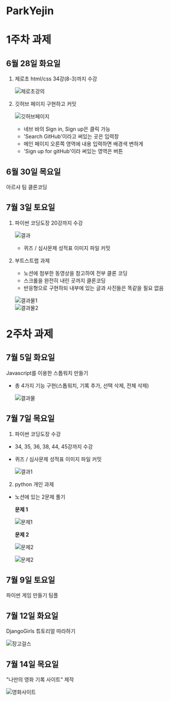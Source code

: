 # ParkYejin

# 1주차 과제

## 6월 28일 화요일

1.  제로초 html/css 34강(8-3)까지 수강

    ![제로초강의](<./제로초 인강/결과물.png>)

1.  깃허브 페이지 구현하고 커밋

    ![깃허브페이지](<./깃허브 페이지 과제/결과물.png>)

    - 네브 바의 Sign in, Sign up은 클릭 가능
    - 'Search GitHub'이라고 써있는 곳은 입력창
    - 메인 페이지 오른쪽 영역에 내용 입력하면 배경색 변하게
    - 'Sign up for gitHub'이라 써있는 영역은 버튼

## 6월 30일 목요일

아르샤 팀 클론코딩

## 7월 3일 토요일

1. 파이썬 코딩도장 20강까지 수강

   ![결과](<./파이썬 과제/최종.png>)

   - 퀴즈 / 심사문제 성적표 이미지 파일 커밋

2. 부트스트랩 과제

   - 노션에 첨부한 동영상을 참고하여 전부 클론 코딩
   - 스크롤을 완전히 내린 곳까지 클론코딩
   - 반응형으로 구현하되 내부에 있는 글과 사진들은 똑같을 필요 없음

   ![결과물1](<./Bootstrap 과제/결과물1.png>)  
   ![결과물2](<./Bootstrap 과제/결과물2.png>)

# 2주차 과제

## 7월 5일 화요일

Javascript를 이용한 스톱워치 만들기

- 총 4가지 기능 구현(스톱워치, 기록 추가, 선택 삭제, 전체 삭제)

  ![결과물](<./Javascript 스톱워치 과제/결과물.png>)

## 7월 7일 목요일

1. 파이썬 코딩도장 수강

- 34, 35, 36, 38, 44, 45강까지 수강
- 퀴즈 / 심사문제 성적표 이미지 파일 커밋

  ![결과1](<./파이썬 과제/최종1.png>)

2. python 개인 과제

- 노션에 있는 2문제 풀기

  **문제 1**

  ![문제1](./python_problem/실행1.png)

  **문제 2**

  ![문제2](./python_problem/실행2.png)

  ![문제2](./python_problem/실행3.png)

## 7월 9일 토요일

파이썬 게임 만들기 팀플

## 7월 12일 화요일

DjangoGirls 튜토리얼 따라하기

![장고걸스](./djangogirls/결과물.png)

## 7월 14일 목요일

"나만의 영화 기록 사이트" 제작

![영화사이트](./myMovieReviews/home.png)
